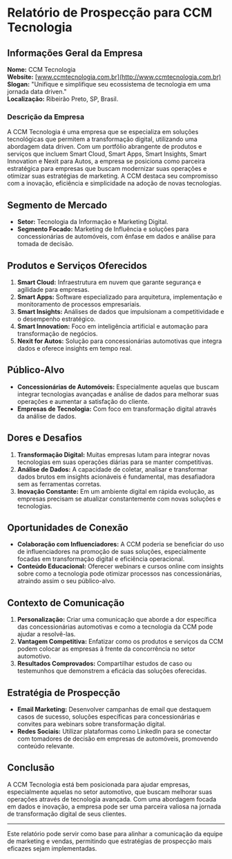 # Relatório de Prospecção para CCM Tecnologia

## Informações Geral da Empresa
**Nome:** CCM Tecnologia  
**Website:** [www.ccmtecnologia.com.br](http://www.ccmtecnologia.com.br)  
**Slogan:** "Unifique e simplifique seu ecossistema de tecnologia em uma jornada data driven."  
**Localização:** Ribeirão Preto, SP, Brasil.  

### Descrição da Empresa
A CCM Tecnologia é uma empresa que se especializa em soluções tecnológicas que permitem a transformação digital, utilizando uma abordagem data driven. Com um portfólio abrangente de produtos e serviços que incluem Smart Cloud, Smart Apps, Smart Insights, Smart Innovation e Nexit para Autos, a empresa se posiciona como parceira estratégica para empresas que buscam modernizar suas operações e otimizar suas estratégias de marketing. A CCM destaca seu compromisso com a inovação, eficiência e simplicidade na adoção de novas tecnologias.

## Segmento de Mercado
- **Setor:** Tecnologia da Informação e Marketing Digital.
- **Segmento Focado:** Marketing de Influência e soluções para concessionárias de automóveis, com ênfase em dados e análise para tomada de decisão.

## Produtos e Serviços Oferecidos
1. **Smart Cloud:** Infraestrutura em nuvem que garante segurança e agilidade para empresas.
2. **Smart Apps:** Software especializado para arquitetura, implementação e monitoramento de processos empresariais.
3. **Smart Insights:** Análises de dados que impulsionam a competitividade e o desempenho estratégico.
4. **Smart Innovation:** Foco em inteligência artificial e automação para transformação de negócios.
5. **Nexit for Autos:** Solução para concessionárias automotivas que integra dados e oferece insights em tempo real.

## Público-Alvo
- **Concessionárias de Automóveis:** Especialmente aquelas que buscam integrar tecnologias avançadas e análise de dados para melhorar suas operações e aumentar a satisfação do cliente.
- **Empresas de Tecnologia:** Com foco em transformação digital através da análise de dados.

## Dores e Desafios
1. **Transformação Digital:** Muitas empresas lutam para integrar novas tecnologias em suas operações diárias para se manter competitivas.
2. **Análise de Dados:** A capacidade de coletar, analisar e transformar dados brutos em insights acionáveis é fundamental, mas desafiadora sem as ferramentas corretas.
3. **Inovação Constante:** Em um ambiente digital em rápida evolução, as empresas precisam se atualizar constantemente com novas soluções e tecnologias.

## Oportunidades de Conexão
- **Colaboração com Influenciadores:** A CCM poderia se beneficiar do uso de influenciadores na promoção de suas soluções, especialmente focadas em transformação digital e eficiência operacional.
- **Conteúdo Educacional:** Oferecer webinars e cursos online com insights sobre como a tecnologia pode otimizar processos nas concessionárias, atraindo assim o seu público-alvo.

## Contexto de Comunicação
1. **Personalização:** Criar uma comunicação que aborde a dor específica das concessionárias automotivas e como a tecnologia da CCM pode ajudar a resolvê-las.
2. **Vantagem Competitiva:** Enfatizar como os produtos e serviços da CCM podem colocar as empresas à frente da concorrência no setor automotivo.
3. **Resultados Comprovados:** Compartilhar estudos de caso ou testemunhos que demonstrem a eficácia das soluções oferecidas.

## Estratégia de Prospecção
- **Email Marketing:** Desenvolver campanhas de email que destaquem casos de sucesso, soluções específicas para concessionárias e convites para webinars sobre transformação digital.
- **Redes Sociais:** Utilizar plataformas como LinkedIn para se conectar com tomadores de decisão em empresas de automóveis, promovendo conteúdo relevante.

## Conclusão
A CCM Tecnologia está bem posicionada para ajudar empresas, especialmente aquelas no setor automotivo, que buscam melhorar suas operações através de tecnologia avançada. Com uma abordagem focada em dados e inovação, a empresa pode ser uma parceira valiosa na jornada de transformação digital de seus clientes.

---

Este relatório pode servir como base para alinhar a comunicação da equipe de marketing e vendas, permitindo que estratégias de prospecção mais eficazes sejam implementadas.